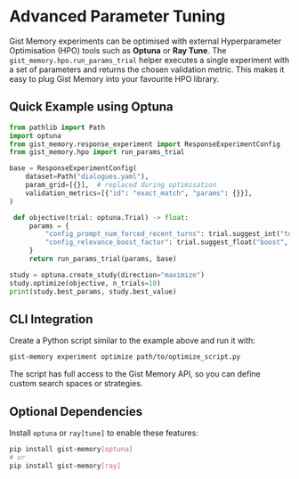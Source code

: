 # Advanced Parameter Tuning

Gist Memory experiments can be optimised with external Hyperparameter
Optimisation (HPO) tools such as **Optuna** or **Ray Tune**. The
`gist_memory.hpo.run_params_trial` helper executes a single experiment
with a set of parameters and returns the chosen validation metric. This
makes it easy to plug Gist Memory into your favourite HPO library.

## Quick Example using Optuna

```python
from pathlib import Path
import optuna
from gist_memory.response_experiment import ResponseExperimentConfig
from gist_memory.hpo import run_params_trial

base = ResponseExperimentConfig(
    dataset=Path("dialogues.yaml"),
    param_grid=[{}],  # replaced during optimisation
    validation_metrics=[{"id": "exact_match", "params": {}}],
)

 def objective(trial: optuna.Trial) -> float:
     params = {
         "config_prompt_num_forced_recent_turns": trial.suggest_int("turns", 1, 3),
         "config_relevance_boost_factor": trial.suggest_float("boost", 1.0, 2.0),
     }
     return run_params_trial(params, base)

study = optuna.create_study(direction="maximize")
study.optimize(objective, n_trials=10)
print(study.best_params, study.best_value)
```

## CLI Integration

Create a Python script similar to the example above and run it with:

```bash
gist-memory experiment optimize path/to/optimize_script.py
```

The script has full access to the Gist Memory API, so you can define
custom search spaces or strategies.

## Optional Dependencies

Install `optuna` or `ray[tune]` to enable these features:

```bash
pip install gist-memory[optuna]
# or
pip install gist-memory[ray]
```
